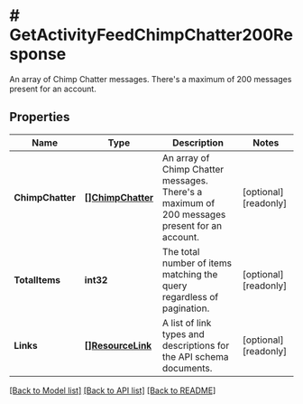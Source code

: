 # # GetActivityFeedChimpChatter200Response
An array of Chimp Chatter messages. There&#39;s a maximum of 200 messages present for an account.

## Properties 


Name | Type | Description | Notes
------------ | ------------- | ------------- | -------------
**ChimpChatter**| [**[]ChimpChatter**](ChimpChatter.md) | An array of Chimp Chatter messages. There&#39;s a maximum of 200 messages present for an account.  | [optional] [readonly]
**TotalItems**| **int32** | The total number of items matching the query regardless of pagination.  | [optional] [readonly]
**Links**| [**[]ResourceLink**](ResourceLink.md) | A list of link types and descriptions for the API schema documents.  | [optional] [readonly]


[[Back to Model list]](../../README.md#models) [[Back to API list]](../../README.md#endpoints) [[Back to README]](../../README.md)

